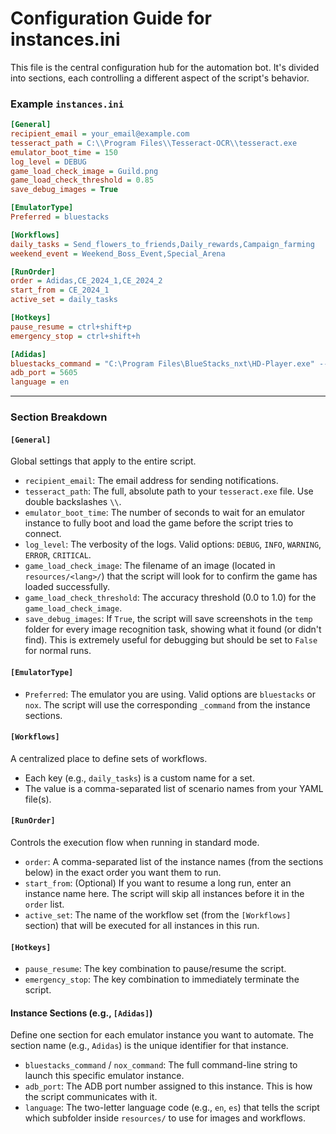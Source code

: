 # Configuration Guide for instances.ini

This file is the central configuration hub for the automation bot. It's divided into sections, each controlling a different aspect of the script's behavior.

### Example `instances.ini`
```ini
[General]
recipient_email = your_email@example.com
tesseract_path = C:\\Program Files\\Tesseract-OCR\\tesseract.exe
emulator_boot_time = 150
log_level = DEBUG
game_load_check_image = Guild.png
game_load_check_threshold = 0.85
save_debug_images = True

[EmulatorType]
Preferred = bluestacks

[Workflows]
daily_tasks = Send_flowers_to_friends,Daily_rewards,Campaign_farming
weekend_event = Weekend_Boss_Event,Special_Arena

[RunOrder]
order = Adidas,CE_2024_1,CE_2024_2
start_from = CE_2024_1
active_set = daily_tasks

[Hotkeys]
pause_resume = ctrl+shift+p
emergency_stop = ctrl+shift+h

[Adidas]
bluestacks_command = "C:\Program Files\BlueStacks_nxt\HD-Player.exe" --instance Rvc64_5 --cmd launchAppWithBsx --package "com.feelingtouch.clonewar"
adb_port = 5605
language = en
```

---

### Section Breakdown

#### `[General]`
Global settings that apply to the entire script.
*   `recipient_email`: The email address for sending notifications.
*   `tesseract_path`: The full, absolute path to your `tesseract.exe` file. Use double backslashes `\\`.
*   `emulator_boot_time`: The number of seconds to wait for an emulator instance to fully boot and load the game before the script tries to connect.
*   `log_level`: The verbosity of the logs. Valid options: `DEBUG`, `INFO`, `WARNING`, `ERROR`, `CRITICAL`.
*   `game_load_check_image`: The filename of an image (located in `resources/<lang>/`) that the script will look for to confirm the game has loaded successfully.
*   `game_load_check_threshold`: The accuracy threshold (0.0 to 1.0) for the `game_load_check_image`.
*   `save_debug_images`: If `True`, the script will save screenshots in the `temp` folder for every image recognition task, showing what it found (or didn't find). This is extremely useful for debugging but should be set to `False` for normal runs.

#### `[EmulatorType]`
*   `Preferred`: The emulator you are using. Valid options are `bluestacks` or `nox`. The script will use the corresponding `_command` from the instance sections.

#### `[Workflows]`
A centralized place to define sets of workflows.
*   Each key (e.g., `daily_tasks`) is a custom name for a set.
*   The value is a comma-separated list of scenario names from your YAML file(s).

#### `[RunOrder]`
Controls the execution flow when running in standard mode.
*   `order`: A comma-separated list of the instance names (from the sections below) in the exact order you want them to run.
*   `start_from`: (Optional) If you want to resume a long run, enter an instance name here. The script will skip all instances before it in the `order` list.
*   `active_set`: The name of the workflow set (from the `[Workflows]` section) that will be executed for all instances in this run.

#### `[Hotkeys]`
*   `pause_resume`: The key combination to pause/resume the script.
*   `emergency_stop`: The key combination to immediately terminate the script.

#### Instance Sections (e.g., `[Adidas]`)
Define one section for each emulator instance you want to automate. The section name (e.g., `Adidas`) is the unique identifier for that instance.
*   `bluestacks_command` / `nox_command`: The full command-line string to launch this specific emulator instance.
*   `adb_port`: The ADB port number assigned to this instance. This is how the script communicates with it.
*   `language`: The two-letter language code (e.g., `en`, `es`) that tells the script which subfolder inside `resources/` to use for images and workflows.